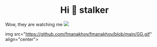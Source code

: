 <h1 align="center"> Hi 👋 stalker </h1>

Wow, they are watching me ![](https://komarev.com/ghpvc/?username=fmanakhov)

img src="https://github.com/fmanakhov/fmanakhov/blob/main/GG.gif" align="center">
